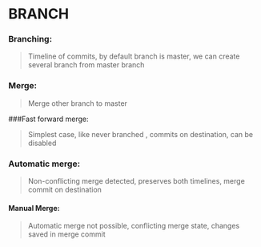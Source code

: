 # BRANCH

### Branching:
> Timeline of commits, by default branch is master, we can create several branch from master branch

### Merge:
> Merge other branch to master

###Fast forward merge:
> Simplest case, like never branched , commits on destination, can be disabled

### Automatic merge:
> Non-conflicting merge detected, preserves both timelines, merge commit on destination

#### Manual Merge:
> Automatic merge not possible, conflicting merge state, changes saved in merge commit
